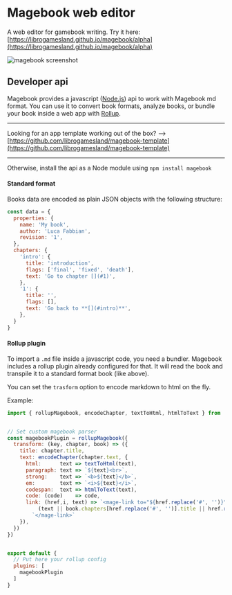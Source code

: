 # Magebook web editor
A web editor for gamebook writing. Try it here: [https://librogamesland.github.io/magebook/alpha](https://librogamesland.github.io/magebook/alpha)

<img src="https://librogamesland.github.io/magebook/screenshots/1.jpg" alt="magebook screenshot" style="max-width:100%;">

## Developer api
Magebook provides a javascript ([Node.js](https://nodejs.org/)) api to work with Magebook md format. You can use it to convert book formats, analyze books, or bundle your book inside a web app with [Rollup](https://rollupjs.org/).

---
Looking for an app template working out of the box? --> [https://github.com/librogamesland/magebook-template](https://github.com/librogamesland/magebook-template)

---
Otherwise, install the api as a Node module using `npm install magebook`

#### Standard format
Books data are encoded as plain JSON objects with the following structure:
```javascript
const data = {
  properties: {
    name: 'My book', 
    author: 'Luca Fabbian',
    revision: '1',
  },
  chapters: {
    'intro': {
      title: 'introduction',
      flags: ['final', 'fixed', 'death'],
      text: 'Go to chapter [](#1)',
    },
    '1': {
      title: '',
      flags: [],
      text: 'Go back to **[](#intro)**',
    },
  }
}

```

#### Rollup plugin
To import a `.md` file inside a javascript code, you need a bundler. Magebook includes a rollup plugin already configured for that. It will read the book and transpile it to a standard format book (like above). 

You can set the `trasform` option to encode markdown to html on the fly.

Example:
```javascript
import { rollupMagebook, encodeChapter, textToHtml, htmlToText } from 'magebook';


// Set custom magebook parser
const magebookPlugin = rollupMagebook({
  transform: (key, chapter, book) => ({
    title: chapter.title,
    text: encodeChapter(chapter.text, {
      html:      text => textToHtml(text),
      paragraph: text => `${text}<br>`,
      strong:    text => `<b>${text}</b>`,
      em:        text => `<i>${text}</i>`,
      codespan:  text => htmlToText(text),
      code: (code)    => code,
      link: (href,i, text) => `<mage-link to="${href.replace('#', '')}">` +
          (text || book.chapters[href.replace('#', '')].title || href.replace('#', '')) + 
        `</mage-link>`    
    }), 
  })
})                   


export default {
  // Put here your rollup config
  plugins: [
    magebookPlugin
  ]
}

```
